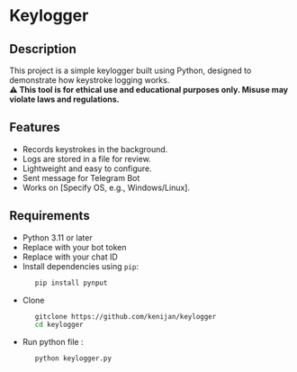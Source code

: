 # Keylogger

## Description
This project is a simple keylogger built using Python, designed to demonstrate how keystroke logging works.  
**⚠️ This tool is for ethical use and educational purposes only. Misuse may violate laws and regulations.**

## Features
- Records keystrokes in the background.
- Logs are stored in a file for review.
- Lightweight and easy to configure.
- Sent message for Telegram Bot
- Works on [Specify OS, e.g., Windows/Linux].

## Requirements
- Python 3.11 or later
- Replace with your bot token
- Replace with your chat ID
- Install dependencies using `pip`:
  ```bash
     pip install pynput
  ```
- Clone 
  ```bash
     gitclone https://github.com/kenijan/keylogger
     cd keylogger
  ```
- Run python file :
  ```bash
     python keylogger.py
  ```
